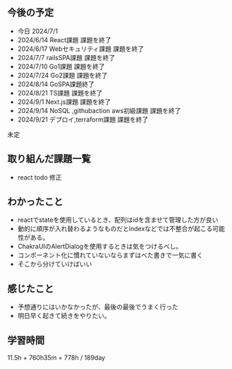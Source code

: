 ## 今後の予定
- 今日 2024/7/1
- 2024/6/14 React課題 課題を終了
- 2024/6/17 Webセキュリティ課題 課題を終了
- 2024/7/7 railsSPA課題 課題を終了
- 2024/7/10 Go1課題 課題を終了
- 2024/7/24 Go2課題 課題を終了
- 2024/8/14 GoSPA課題終了
- 2024/8/21 TS課題 課題を終了
- 2024/9/1 Next.js課題 課題を終了
- 2024/9/14 NoSQL ,githubaction aws初級課題 課題を終了
- 2024/9/21 デプロイ,terraform課題 課題を終了

未定

## 取り組んだ課題一覧
- react todo 修正
## わかったこと
- reactでstateを使用しているとき、配列はidを含ませて管理した方が良い
- 動的に順序が入れ替わるようなものだとindexなどでは不整合が起こる可能性がある。
- ChakraUIのAlertDialogを使用するときは気をつけるべし。
- コンポーネント化に慣れていないならまずはべた書きで一気に書く
- そこから分けていけばいい
## 感じたこと
- 予想通りにはいかなかったが、最後の最後でうまく行った
- 明日早く起きて続きをやりたい。
## 学習時間
11.5h + 760h35m
= 778h  / 189day